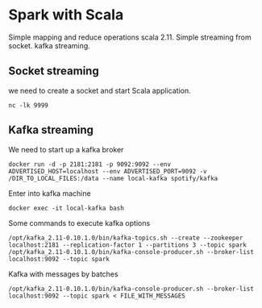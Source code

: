 # Spark with Scala
Simple mapping and reduce operations scala 2.11.
Simple streaming from socket.
kafka streaming.

## Socket streaming
we need to create a socket and start Scala application.
```
nc -lk 9999
```

## Kafka streaming
We need to start up a kafka broker
```
docker run -d -p 2181:2181 -p 9092:9092 --env ADVERTISED_HOST=localhost --env ADVERTISED_PORT=9092 -v /DIR_TO_LOCAL_FILES:/data --name local-kafka spotify/kafka
```
Enter into kafka machine
```
docker exec -it local-kafka bash
```

Some commands to execute kafka options
```
/opt/kafka_2.11-0.10.1.0/bin/kafka-topics.sh --create --zookeeper localhost:2181 --replication-factor 1 --partitions 3 --topic spark
/opt/kafka_2.11-0.10.1.0/bin/kafka-console-producer.sh --broker-list localhost:9092 --topic spark
```

Kafka with messages by batches
```
/opt/kafka_2.11-0.10.1.0/bin/kafka-console-producer.sh --broker-list localhost:9092 --topic spark < FILE_WITH_MESSAGES
```